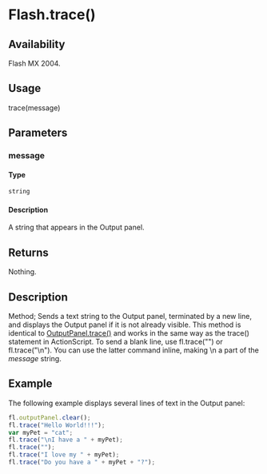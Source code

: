 # Flash.trace()

## Availability

Flash MX 2004.

## Usage

trace(message)

## Parameters

### **message**

#### Type

```typescript
string
```

#### Description

A string that appears in the Output panel.

## Returns

Nothing.

## Description

Method; Sends a text string to the Output panel, terminated by a new line, and displays the Output panel if it is not already visible. This method is identical to [OutputPanel.trace()](../OutputPanel_object/OutputPanel2.md) and works in the same way as the trace() statement in ActionScript.
To send a blank line, use fl.trace("") or fl.trace("\\n"). You can use the latter command inline, making \\n a part of the *message* string.

## Example

The following example displays several lines of text in the Output panel:

```javascript
fl.outputPanel.clear();
fl.trace("Hello World!!!");
var myPet = "cat";
fl.trace("\nI have a " + myPet);
fl.trace("");
fl.trace("I love my " + myPet);
fl.trace("Do you have a " + myPet + "?");
```
